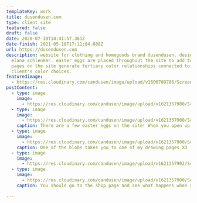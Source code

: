 ```yaml
---
templateKey: work
title: dusendusen.com
type: client site
featured: false
draft: false
date: 2020-07-30T18:41:57.361Z
date-finish: 2021-05-18T17:11:04.608Z
url: https://dusendusen.com
description: website for clothing and homegoods brand dusendusen. designed by
  elana schlenker. easter eggs are placed throughout the site to add to the fun.
  pages on the site generate tertiary color relationships connected to the
  client's color choices.
featuredimage:
  - https://res.cloudinary.com/candusen/image/upload/v1600709786/Screen_Shot_2020-09-21_at_12.48.58_PM_qrrtbq.png
postContent:
  - type: image
    image:
      - https://res.cloudinary.com/candusen/image/upload/v1621357900/Screen_Shot_2021-05-17_at_10.27.12_AM_qxwn1u.png
  - type: image
    image:
      - https://res.cloudinary.com/candusen/image/upload/v1621357900/Screen_Shot_2021-05-17_at_10.27.27_AM_kpm4b4.png
    caption: There are a few easter eggs on the site! When you open up the main menu, click on one of the blobs that pop up.
  - type: image
    image:
      - https://res.cloudinary.com/candusen/image/upload/v1621357900/Screen_Shot_2021-05-17_at_10.28.01_AM_jvul3z.png
    caption: One of the blobs takes you to one of my drawing pages XD
  - type: image
    image:
      - https://res.cloudinary.com/candusen/image/upload/v1621357902/Screen_Shot_2021-05-17_at_10.28.44_AM_sa3uyb.png
  - type: image
    image:
      - https://res.cloudinary.com/candusen/image/upload/v1621357900/Screen_Shot_2021-05-17_at_10.29.19_AM_ei3soz.png
    caption: You should go to the shop page and see what happens when you leave the mouse hovered on a product 🤪

---
```

